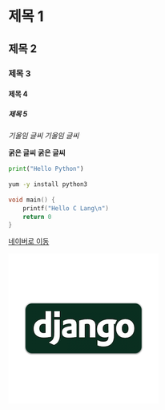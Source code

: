 # 제목 1
## 제목 2
### 제목 3
#### 제목 4
##### 제목 5

*기울임 글씨*
_기울임 글씨_

**굵은 글씨**
__굵은 글씨__

``` python
print("Hello Python")
```

``` bash
yum -y install python3
```

``` c
void main() {
    printf("Hello C Lang\n")
    return 0
}
```

[네이버로 이동](https://www.naver.com)

![이미지 삽입](./static/img/sample.png)
